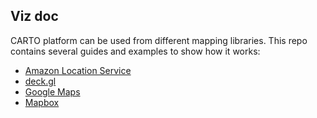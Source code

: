 ## Viz doc

CARTO platform can be used from different mapping libraries. This repo contains several guides and examples to show how it works:

- [Amazon Location Service](amazon-location/docs/guides/01-using-mapbox-gl.md)
- [deck.gl](deck.gl/docs/guides/01-getting-started.md)
- [Google Maps](google/docs/guides/01-getting-started.md)
- [Mapbox](mapbox/docs/guides/01-getting-started.md)
